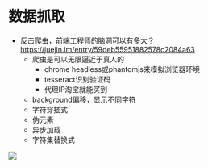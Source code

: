 # 数据抓取

- 反击爬虫，前端工程师的脑洞可以有多大？ <https://juejin.im/entry/59deb55951882578c2084a63>
  - 爬虫是可以无限逼近于真人的
    - chrome headless或phantomjs来模拟浏览器环境
    - tesseract识别验证码
    - 代理IP淘宝就能买到
  - background偏移，显示不同字符
  - 字符穿插式
  - 伪元素
  - 异步加载
  - 字符集替换式

![](https://user-gold-cdn.xitu.io/2017/10/12/90932709c87fa832d262dd7b21d4a615?imageView2/0/w/1280/h/960/ignore-error/1)

